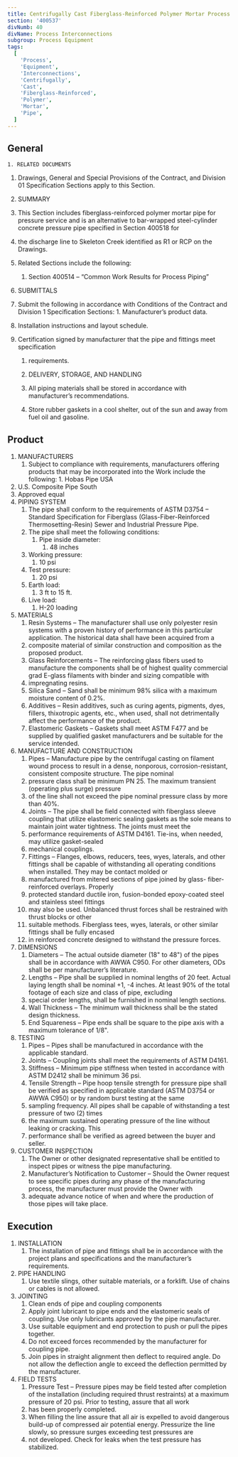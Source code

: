 ```yaml
---
title: Centrifugally Cast Fiberglass-Reinforced Polymer Mortar Process Pipe
section: '400537'
divNumb: 40
divName: Process Interconnections
subgroup: Process Equipment
tags:
  [
    'Process',
    'Equipment',
    'Interconnections',
    'Centrifugally',
    'Cast',
    'Fiberglass-Reinforced',
    'Polymer',
    'Mortar',
    'Pipe',
  ]
---
```


## General

    1. RELATED DOCUMENTS

1. Drawings, General and Special Provisions of the Contract, and Division 01 Specification Sections apply to this Section.
1. SUMMARY
1. This Section includes fiberglass-reinforced polymer mortar pipe for pressure service and is an
   alternative to bar-wrapped steel-cylinder concrete pressure pipe specified in Section 400518 for
1. the discharge line to Skeleton Creek identified as R1 or RCP on the Drawings.
1. Related Sections include the following:

   1. Section 400514 – “Common Work Results for Process Piping”

1. SUBMITTALS
1. Submit the following in accordance with Conditions of the Contract and Division 1
   Specification Sections: 1. Manufacturer’s product data.
1. Installation instructions and layout schedule.
1. Certification signed by manufacturer that the pipe and fittings meet specification

   1. requirements.

   1. DELIVERY, STORAGE, AND HANDLING
   1. All piping materials shall be stored in accordance with manufacturer’s recommendations.
   1. Store rubber gaskets in a cool shelter, out of the sun and away from fuel oil and gasoline.

## Product

1. MANUFACTURERS
   1. Subject to compliance with requirements, manufacturers offering products that may be
      incorporated into the Work include the following: 1. Hobas Pipe USA
2. U.S. Composite Pipe South
3. Approved equal
4. PIPING SYSTEM
   1. The pipe shall conform to the requirements of ASTM D3754 – Standard Specification for
      Fiberglass (Glass-Fiber-Reinforced Thermosetting-Resin) Sewer and Industrial Pressure Pipe.
   1. The pipe shall meet the following conditions:
      1. Pipe inside diameter:
         1. 48 inches
   1. Working pressure:
      1. 10 psi
   1. Test pressure:
      1. 20 psi
   1. Earth load:
      1. 3 ft to 15 ft.
   1. Live load:
      1. H-20 loading
5. MATERIALS
   1. Resin Systems – The manufacturer shall use only polyester resin systems with a proven history
      of performance in this particular application. The historical data shall have been acquired from a
   1. composite material of similar construction and composition as the proposed product.
   1. Glass Reinforcements – The reinforcing glass fibers used to manufacture the components shall
      be of highest quality commercial grad E-glass filaments with binder and sizing compatible with
   1. impregnating resins.
   1. Silica Sand – Sand shall be minimum 98% silica with a maximum moisture content of 0.2%.
   1. Additives – Resin additives, such as curing agents, pigments, dyes, fillers, thixotropic agents,
      etc., when used, shall not detrimentally affect the performance of the product.
   1. Elastomeric Gaskets – Gaskets shall meet ASTM F477 and be supplied by qualified gasket
      manufacturers and be suitable for the service intended.
6. MANUFACTURE AND CONSTRUCTION
   1. Pipes – Manufacture pipe by the centrifugal casting on filament wound process to result in a
      dense, nonporous, corrosion-resistant, consistent composite structure. The pipe nominal
   1. pressure class shall be minimum PN 25. The maximum transient (operating plus surge) pressure
   1. of the line shall not exceed the pipe nominal pressure class by more than 40%.
   1. Joints – The pipe shall be field connected with fiberglass sleeve coupling that utilize elastomeric
      sealing gaskets as the sole means to maintain joint water tightness. The joints must meet the
   1. performance requirements of ASTM D4161. Tie-ins, when needed, may utilize gasket-sealed
   1. mechanical couplings.
   1. Fittings – Flanges, elbows, reducers, tees, wyes, laterals, and other fittings shall be capable of
      withstanding all operating conditions when installed. They may be contact molded or
   1. manufactured from mitered sections of pipe joined by glass- fiber- reinforced overlays. Properly
   1. protected standard ductile iron, fusion-bonded epoxy-coated steel and stainless steel fittings
   1. may also be used. Unbalanced thrust forces shall be restrained with thrust blocks or other
   1. suitable methods. Fiberglass tees, wyes, laterals, or other similar fittings shall be fully encased
   1. in reinforced concrete designed to withstand the pressure forces.
7. DIMENSIONS
   1. Diameters – The actual outside diameter (18" to 48") of the pipes shall be in accordance with
      AWWA C950. For other diameters, ODs shall be per manufacturer’s literature.
   1. Lengths – Pipe shall be supplied in nominal lengths of 20 feet. Actual laying length shall be
      nominal +1, -4 inches. At least 90% of the total footage of each size and class of pipe, excluding
   1. special order lengths, shall be furnished in nominal length sections.
   1. Wall Thickness – The minimum wall thickness shall be the stated design thickness.
   1. End Squareness – Pipe ends shall be square to the pipe axis with a maximum tolerance of 1/8".
8. TESTING
   1. Pipes – Pipes shall be manufactured in accordance with the applicable standard.
   1. Joints – Coupling joints shall meet the requirements of ASTM D4161.
   1. Stiffness – Minimum pipe stiffness when tested in accordance with ASTM D2412 shall be
      minimum 36 psi.
   1. Tensile Strength – Pipe hoop tensile strength for pressure pipe shall be verified as specified in
      applicable standard (ASTM D3754 or AWWA C950) or by random burst testing at the same
   1. sampling frequency. All pipes shall be capable of withstanding a test pressure of two (2) times
   1. the maximum sustained operating pressure of the line without leaking or cracking. This
   1. performance shall be verified as agreed between the buyer and seller.
9. CUSTOMER INSPECTION
   1. The Owner or other designated representative shall be entitled to inspect pipes or witness the
      pipe manufacturing.
   1. Manufacturer’s Notification to Customer – Should the Owner request to see specific pipes
      during any phase of the manufacturing process, the manufacturer must provide the Owner with
   1. adequate advance notice of when and where the production of those pipes will take place.

## Execution

1. INSTALLATION
   1. The installation of pipe and fittings shall be in accordance with the project plans and
      specifications and the manufacturer’s requirements.
2. PIPE HANDLING
   1. Use textile slings, other suitable materials, or a forklift. Use of chains or cables is not allowed.
3. JOINTING
   1. Clean ends of pipe and coupling components
   1. Apply joint lubricant to pipe ends and the elastomeric seals of coupling. Use only lubricants
      approved by the pipe manufacturer.
   1. Use suitable equipment and end protection to push or pull the pipes together.
   1. Do not exceed forces recommended by the manufacturer for coupling pipe.
   1. Join pipes in straight alignment then deflect to required angle. Do not allow the deflection angle
      to exceed the deflection permitted by the manufacturer.
4. FIELD TESTS
   1. Pressure Test – Pressure pipes may be field tested after completion of the installation (including
      required thrust restraints) at a maximum pressure of 20 psi. Prior to testing, assure that all work
   1. has been properly completed.
   1. When filling the line assure that all air is expelled to avoid dangerous build-up of compressed
      air potential energy. Pressurize the line slowly, so pressure surges exceeding test pressures are
   1. not developed. Check for leaks when the test pressure has stabilized.
